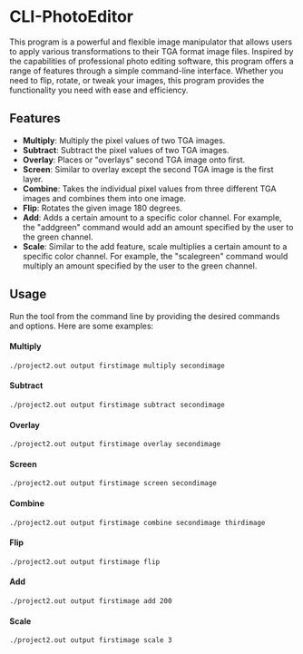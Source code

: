 # CLI-PhotoEditor
This program is a powerful and flexible image manipulator that allows users to apply various transformations to their TGA format image files. Inspired by the capabilities of professional photo editing software, this program offers a range of features through a simple command-line interface. Whether you need to flip, rotate, or tweak your images, this program provides the functionality you need with ease and efficiency.

## Features
* **Multiply**: Multiply the pixel values of two TGA images.
* **Subtract**: Subtract the pixel values of two TGA images.
* **Overlay**: Places or "overlays" second TGA image onto first.
* **Screen**: Similar to overlay except the second TGA image is the first layer.
* **Combine**: Takes the individual pixel values from three different TGA images and combines them into one image.
* **Flip**: Rotates the given image 180 degrees.
* **Add**: Adds a certain amount to a specific color channel. For example, the "addgreen" command would add an amount specified by the user to the green channel.
* **Scale**: Similar to the add feature, scale multiplies a certain amount to a specific color channel. For example, the "scalegreen" command would multiply an amount specified by the user to the green channel.

## Usage
Run the tool from the command line by providing the desired commands and options. Here are some examples:

#### Multiply

    ./project2.out output firstimage multiply secondimage

#### Subtract

    ./project2.out output firstimage subtract secondimage

#### Overlay

    ./project2.out output firstimage overlay secondimage

#### Screen

    ./project2.out output firstimage screen secondimage

#### Combine

    ./project2.out output firstimage combine secondimage thirdimage

#### Flip

    ./project2.out output firstimage flip

#### Add

    ./project2.out output firstimage add 200

#### Scale

    ./project2.out output firstimage scale 3

